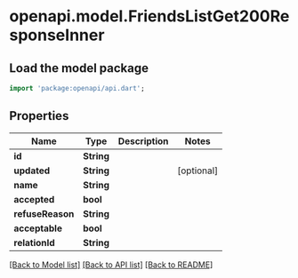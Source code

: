 # openapi.model.FriendsListGet200ResponseInner

## Load the model package
```dart
import 'package:openapi/api.dart';
```

## Properties
Name | Type | Description | Notes
------------ | ------------- | ------------- | -------------
**id** | **String** |  | 
**updated** | **String** |  | [optional] 
**name** | **String** |  | 
**accepted** | **bool** |  | 
**refuseReason** | **String** |  | 
**acceptable** | **bool** |  | 
**relationId** | **String** |  | 

[[Back to Model list]](../README.md#documentation-for-models) [[Back to API list]](../README.md#documentation-for-api-endpoints) [[Back to README]](../README.md)



